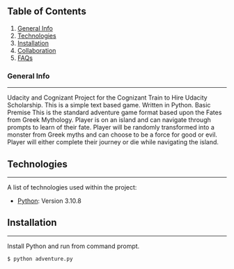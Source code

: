 ## Table of Contents
1. [General Info](#general-info)
2. [Technologies](#technologies)
3. [Installation](#installation)
4. [Collaboration](#collaboration)
5. [FAQs](#faqs)
### General Info
***
Udacity and Cognizant Project for the Cognizant Train to Hire Udacity Scholarship. 
This is a simple text based game.  Written in Python.
Basic Premise
This is the standard adventure game format based upon the Fates from Greek Mythology.
Player is on an island and can navigate through prompts to learn of their fate.
Player will be randomly transformed into a monster from Greek myths and can choose to be a force
for good or evil.  Player will either complete their journey or die while navigating the island.

## Technologies
***
A list of technologies used within the project:
* [Python](https://www.python.org/): Version 3.10.8 

## Installation
***
Install Python and run from command prompt. 
```
$ python adventure.py
```
